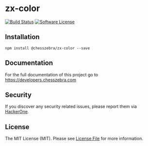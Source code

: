 # zx-color

[![Build Status][ico-travis]][link-travis]
[![Software License][ico-license]](LICENSE.md)

## Installation
```
npm install @chesszebra/zx-color --save
```

## Documentation

For the full documentation of this project go to https://developers.chesszebra.com

## Security

If you discover any security related issues, please report them via [HackerOne][link-hackerone].

## License

The MIT License (MIT). Please see [License File](LICENSE.md) for more information.

[ico-license]: https://img.shields.io/badge/license-MIT-brightgreen.svg?style=flat-square
[ico-travis]: https://img.shields.io/travis/chesszebra/zx-color/master.svg?style=flat-square

[link-travis]: https://travis-ci.org/chesszebra/zx-color
[link-hackerone]: https://hackerone.com/chesszebra
